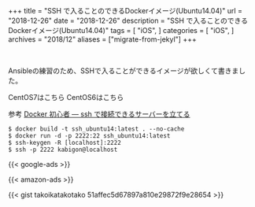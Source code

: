 +++
title = "SSH で入ることのできるDockerイメージ(Ubuntu14.04)"
url = "2018-12-26"
date = "2018-12-26"
description = "SSH で入ることのできるDockerイメージ(Ubuntu14.04)"
tags = [
  "iOS",
]
categories = [
    "iOS",
]
archives = "2018/12"
aliases = ["migrate-from-jekyl"]
+++

<br>


Ansibleの練習のため、SSHで入ることができるイメージが欲しくて書きました。

CentOS7はこちら
CentOS6はこちら

参考
[Docker 初心者 — ssh で接続できるサーバーを立てる](https://qiita.com/YumaInaura/items/adb20c8083fce2da86e1)

```
$ docker build -t ssh_ubuntu14:latest . --no-cache
$ docker run -d -p 2222:22 ssh_ubuntu14:latest
$ ssh-keygen -R [localhost]:2222
$ ssh -p 2222 kabigon@localhost
```

<!-- Google Ads -->
{{< google-ads >}}

<!-- Amazon Ads -->
{{< amazon-ads >}}

{{< gist takoikatakotako 51affec5d67897a810e29872f9e28654 >}}
